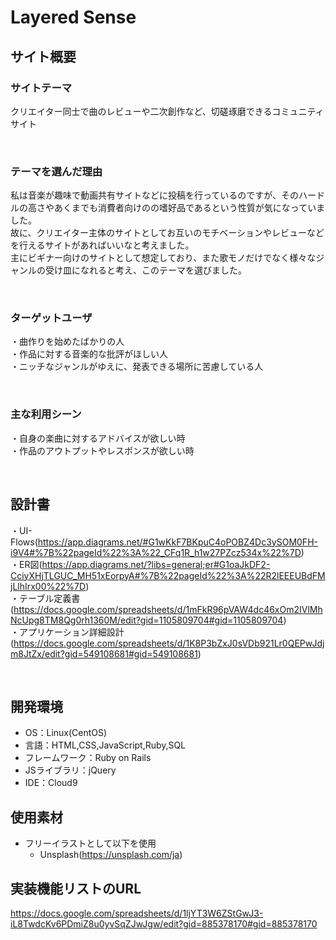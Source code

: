 # Layered Sense

## サイト概要
### サイトテーマ
クリエイター同士で曲のレビューや二次創作など、切磋琢磨できるコミュニティサイト

​
### テーマを選んだ理由
私は音楽が趣味で動画共有サイトなどに投稿を行っているのですが、そのハードルの高さやあくまでも消費者向けのの嗜好品であるという性質が気になっていました。  
故に、クリエイター主体のサイトとしてお互いのモチベーションやレビューなどを行えるサイトがあればいいなと考えました。  
主にビギナー向けのサイトとして想定しており、また歌モノだけでなく様々なジャンルの受け皿になれると考え、このテーマを選びました。

​
### ターゲットユーザ
・曲作りを始めたばかりの人  
・作品に対する音楽的な批評がほしい人  
・ニッチなジャンルがゆえに、発表できる場所に苦慮している人

​
### 主な利用シーン
・自身の楽曲に対するアドバイスが欲しい時  
・作品のアウトプットやレスポンスが欲しい時

​
## 設計書
・UI-Flows(https://app.diagrams.net/#G1wKkF7BKpuC4oPOBZ4Dc3ySOM0FH-i9V4#%7B%22pageId%22%3A%22_CFq1R_h1w27PZcz534x%22%7D)  
・ER図(https://app.diagrams.net/?libs=general;er#G1oaJkDF2-CciyXHjTLGUC_MH51xEorpyA#%7B%22pageId%22%3A%22R2lEEEUBdFMjLlhIrx00%22%7D)  
・テーブル定義書(https://docs.google.com/spreadsheets/d/1mFkR96pVAW4dc46xOm2IVlMhNcUpg8TM8Qg0rh1360M/edit?gid=1105809704#gid=1105809704)  
・アプリケーション詳細設計(https://docs.google.com/spreadsheets/d/1K8P3bZxJ0sVDb921Lr0QEPwJdjm8JtZx/edit?gid=549108681#gid=549108681)  

​
## 開発環境
- OS：Linux(CentOS)
- 言語：HTML,CSS,JavaScript,Ruby,SQL
- フレームワーク：Ruby on Rails
- JSライブラリ：jQuery
- IDE：Cloud9
​
## 使用素材
- フリーイラストとして以下を使用
    - Unsplash(https://unsplash.com/ja)

## 実装機能リストのURL
https://docs.google.com/spreadsheets/d/1ljYT3W6ZStGwJ3-iL8TwdcKv6PDmiZ8u0yvSqZJwJgw/edit?gid=885378170#gid=885378170